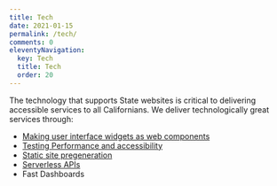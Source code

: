 ```yaml
---
title: Tech
date: 2021-01-15
permalink: /tech/
comments: 0
eleventyNavigation:
  key: Tech
  title: Tech
  order: 20 
---
```


The technology that supports State websites is critical to delivering accessible services to all Californians. We deliver technologically great services through:

* [Making user interface widgets as web components](../tech/web-components/)
* [Testing Performance and accessibility](../tech/performance/)
* [Static site pregeneration](../tech/ssg/)
* [Serverless APIs](../tech/serverless/)
* Fast Dashboards
